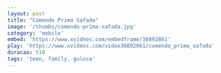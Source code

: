 ```yaml
---
layout: post
title: "Comendo Prima Safada"
image: '/thumbs/comendo-prima-safada.jpg'
category: 'mobile'
embed: 'https://www.xvideos.com/embedframe/36892861'
play: 'https://www.xvideos.com/video36892861/comendo_prima_safada'
duracao: 510
tags: 'teen, family, gulosa'
---
```

